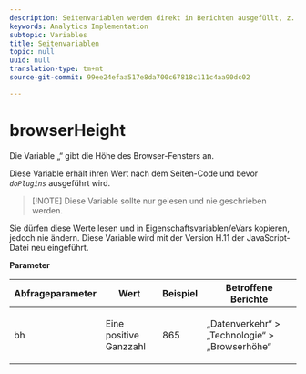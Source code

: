 ```yaml
---
description: Seitenvariablen werden direkt in Berichten ausgefüllt, z. B. pageName, List Props, List Variables usw.
keywords: Analytics Implementation
subtopic: Variables
title: Seitenvariablen
topic: null
uuid: null
translation-type: tm+mt
source-git-commit: 99ee24efaa517e8da700c67818c111c4aa90dc02

---
```



# browserHeight

Die Variable „“ gibt die Höhe des Browser-Fensters an.


<!-- 
browserheight.xml
-->

Diese Variable erhält ihren Wert nach dem Seiten-Code und bevor *`doPlugins`* ausgeführt wird.

> [!NOTE] Diese Variable sollte nur gelesen und nie geschrieben werden.

Sie dürfen diese Werte lesen und in Eigenschaftsvariablen/eVars kopieren, jedoch nie ändern. Diese Variable wird mit der Version H.11 der JavaScript-Datei neu eingeführt.

**Parameter**

<table id="table_94598A2204CF42FF9DD14D353D5C0468"> 
 <thead> 
  <tr> 
   <th class="entry"> Abfrageparameter </th> 
   <th class="entry"> Wert </th> 
   <th class="entry"> Beispiel </th> 
   <th class="entry"> Betroffene Berichte </th> 
  </tr> 
 </thead>
 <tbody> 
  <tr> 
   <td> <p>bh </p> </td> 
   <td> <p>Eine positive Ganzzahl </p> </td> 
   <td> <p>865 </p> </td> 
   <td> <p>„Datenverkehr“ &gt; „Technologie“ &gt; „Browserhöhe“ </p> </td> 
  </tr> 
 </tbody> 
</table>

